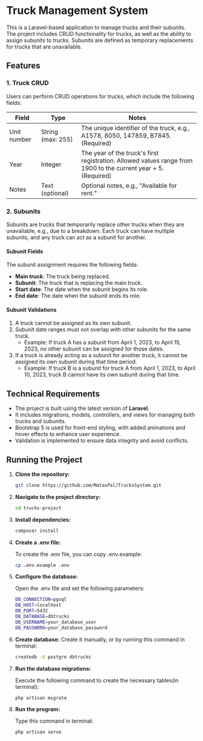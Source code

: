 # Truck Management System

This is a Laravel-based application to manage trucks and their subunits. The project includes CRUD functionality for trucks, as well as the ability to assign subunits to trucks. Subunits are defined as temporary replacements for trucks that are unavailable.

## Features

### 1. Truck CRUD
Users can perform CRUD operations for trucks, which include the following fields:

| Field       | Type             | Notes                                                                                 |
|-------------|------------------|---------------------------------------------------------------------------------------|
| Unit number | String (max: 255) | The unique identifier of the truck, e.g., A1578, 8050, 147859, B7845. (Required)       |
| Year        | Integer           | The year of the truck's first registration. Allowed values range from 1900 to the current year + 5. (Required) |
| Notes       | Text (optional)   | Optional notes, e.g., "Available for rent."                                           |

### 2. Subunits

Subunits are trucks that temporarily replace other trucks when they are unavailable, e.g., due to a breakdown. Each truck can have multiple subunits, and any truck can act as a subunit for another.

#### Subunit Fields

The subunit assignment requires the following fields:
- **Main truck**: The truck being replaced.
- **Subunit**: The truck that is replacing the main truck.
- **Start date**: The date when the subunit begins its role.
- **End date**: The date when the subunit ends its role.

#### Subunit Validations

1. A truck cannot be assigned as its own subunit.
2. Subunit date ranges must not overlap with other subunits for the same truck.
   - Example: If truck A has a subunit from April 1, 2023, to April 15, 2023, no other subunit can be assigned for those dates.
3. If a truck is already acting as a subunit for another truck, it cannot be assigned its own subunit during that time period.
   - Example: If truck B is a subunit for truck A from April 1, 2023, to April 10, 2023, truck B cannot have its own subunit during that time.

## Technical Requirements

- The project is built using the latest version of **Laravel**.
- It includes migrations, models, controllers, and views for managing both trucks and subunits.
- Bootstrap 5 is used for front-end styling, with added animations and hover effects to enhance user experience.
- Validation is implemented to ensure data integrity and avoid conflicts.


## Running the Project

1. **Clone the repository:**

   ```bash
   git clone https://github.com/MatasPal/TrucksSystem.git

2. **Navigate to the project directory:**

   ```bash
   cd trucks-project
   
3. **Install dependencies:**

   ```bash
   composer install

4. **Create a .env file:**

   To create the .env file, you can copy .env.example:
   ```bash
   cp .env.example .env

5. **Configure the database:**

   Open the .env file and set the following parameters:
   ```bash
   DB_CONNECTION=pgsql
   DB_HOST=localhost
   DB_PORT=5432
   DB_DATABASE=dbtrucks
   DB_USERNAME=your_database_user
   DB_PASSWORD=your_database_password

6. **Create database:**
   Create it manually, or by running this command in terminal:
   ```bash
   createdb -U postgre dbtrucks 

7. **Run the database migrations:**

   Execute the following command to create the necessary tables(in terminal):
   ```bash
   php artisan migrate

8. **Run the program:**

   Type this command in terminal:
   ```bash
   php artisan serve 
   

